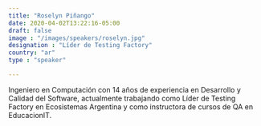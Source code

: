 ```yaml
---
title: "Roselyn Piñango"
date: 2020-04-02T13:22:16-05:00
draft: false
image : "/images/speakers/roselyn.jpg"
designation : "Líder de Testing Factory"
country: "ar"
type : "speaker"

---
```


Ingeniero en Computación con 14 años de experiencia en Desarrollo y Calidad del Software, actualmente trabajando como Líder de Testing Factory en Ecosistemas Argentina y como instructora de cursos de QA en EducacionIT.